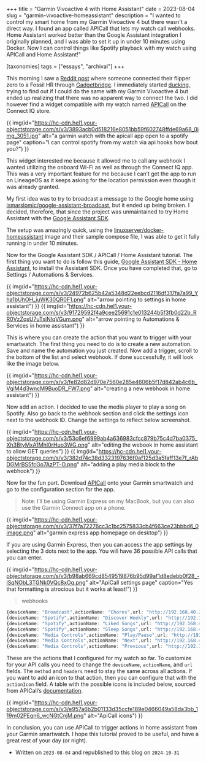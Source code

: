 +++
title = "Garmin Vivoactive 4 with Home Assistant"
date = 2023-08-04
slug = "garmin-vivoactive-homeassistant"
description = "I wanted to control my smart home from my Garmin Vivoactive 4 but there wasn't a direct way. I found an app called APICall that lets my watch call webhooks. Home Assistant worked better than the Google Assistant integration I originally planned, and I was able to set it up in under 10 minutes using Docker. Now I can control things like Spotify playback with my watch using APICall and Home Assistant!"

[taxonomies]
tags = ["essays", "archival"]
+++

This morning I saw a [Reddit post](https://libreddit.kieranklukas.com/r/flipperzero/comments/ybjsvt/flipper_control_via_smartwatch/) where someone connected their flipper zero to a Fossil HR through [Gadgetbridge](https://gadgetbridge.org/). I immediately started [ducking,](https://libreddit.kieranklukas.com/r/duckduckgo/wiki/index#wiki_what_is_searching_on_duckduckgo_called.3F) trying to find out if I could do the same with my Garmin Vivoactive 4 but ended up realizing that there was no apparent way to connect the two. I did however find a widget compatible with my watch named [APICall](https://apps.garmin.com/en-US/apps/ac9a81ab-a52d-41b3-8c14-940a9de37544) on the Connect IQ store.

<!-- more -->

{{ img(id="https://hc-cdn.hel1.your-objectstorage.com/s/v3/3893acb0d518216e8051bb59f602748ffde69a68_0img_3051.jpg" alt="a garmin watch with the apicall app open to a spotify page" caption="I can control spotify from my watch via api hooks how bout you?") }}

This widget interested me because it allowed me to call any webhook I wanted utilizing the onboard Wi-Fi as well as through the Connect IQ app. This was a very important feature for me because I can’t get the app to run on LineageOS as it keeps asking for the location permission even though it was already granted.

My first idea was to try to broadcast a message to the Google home using [ismarslomic/google-assistant-broadcast,](https://github.com/ismarslomic/google-assistant-broadcast) but it ended up being broken. I decided, therefore, that since the project was unmaintained to try Home Assistant with the [Google Assistant SDK](https://www.home-assistant.io/integrations/google_assistant_sdk#configuration).

The setup was amazingly quick, using the [linuxserver/docker-homeassistant](https://github.com/linuxserver/docker-homeassistant) image and their sample compose file, I was able to get it fully running in under 10 minutes.

Now for the Google Assistant SDK / APICall / Home Assistant tutorial. The first thing you want to do is follow this guide, [Google Assistant SDK - Home Assistant](https://www.home-assistant.io/integrations/google_assistant_sdk#configuration), to install the Assistant SDK. Once you have completed that, go to Settings / Automations & Services.

{{ img(id="https://hc-cdn.hel1.your-objectstorage.com/s/v3/24972b625b42a5348d22eebcd2116df317fa7a99_Yha1bUhOH_iuWK30QR0F1.png" alt="arrow pointing to settings in home assistant") }}
{{ img(id="https://hc-cdn.hel1.your-objectstorage.com/s/v3/91729592f4a9cee25691c1e013244b5f3fb0d22b_RR0VzZqsU7uTxiNlqVGum.png" alt="arrow pointing to Automations & Services in home assistant") }}

This is where you can create the action that you want to trigger with your smartwatch. The first thing you need to do is to create a new automation. Save and name the automation you just created. Now add a trigger, scroll to the bottom of the list and select webhook. If done successfully, it will look like the image below.

{{ img(id="https://hc-cdn.hel1.your-objectstorage.com/s/v3/fe82d82d970e7560e285e4606b5f17d842ab4c6b_VqiM4d3wncM9BuoDR_FW7.png" alt="creating a new webhook in home assistant") }}


Now add an action. I decided to use the media player to play a song on Spotify. Also go back to the webhook section and click the settings icon next to the webhook ID. Change the settings to reflect below screenshot.

{{ img(id="https://hc-cdn.hel1.your-objectstorage.com/s/v3/53c6ef6999ab4a636983cfcc879b75c4d7ba0375_Xh3BtyMxA1MhI0rHuo3WG.png" alt="editing the webook in home assistant to allow GET queries") }}
{{ img(id="https://hc-cdn.hel1.your-objectstorage.com/s/v3/382d74c38d3323197636f0af125d3a5faff13e7f_rAbDGMrBS5fcGo7AzPT-O.png" alt="adding a play media block to the webhook") }}

Now for the fun part. Download [APICall](https://apps.garmin.com/en-US/apps/ac9a81ab-a52d-41b3-8c14-940a9de37544) onto your Garmin smartwatch and go to the configuration section for the app.

> Note: I’ll be using Garmin Express on my MacBook, but you can also use the Garmin Connect app on a phone.

{{ img(id="https://hc-cdn.hel1.your-objectstorage.com/s/v3/37f7a72276cc3c1bc2575833cb4f663ce23bbbd6_0image.png" alt="garmin express app homepage on desktop") }}

If you are using Garmin Express, then you can access the app settings by selecting the 3 dots next to the app. You will have 36 possible API calls that you can enter.

{{ img(id="https://hc-cdn.hel1.your-objectstorage.com/s/v3/b98ab669cd8549519876b95d99af1d8edebb0f28_-lSqNObL3TGNk0VQc8xOq.png" alt="ApiCall settings page" caption="Yes that formatting is atrocious but it works at least!") }}

> webhooks
```ts
{deviceName: "Broadcast",actionName: "Chores",url: "http://192.168.40.21:8123/api/webhook/Aere",method: "GET",headers:"{"Content-Type":"application/x-www-form-urlencoded"}"}
{deviceName: "Spotify",actionName: "Discover Weekly",url: "http://192.168.40.21:8123/api/webhook/-djNd5aMidD6Q3w2jgYDu50ix",method: "GET",headers:"{"Content-Type":"application/x-www-form-urlencoded"}",actionIcon:40}
{deviceName: "Spotify",actionName: "Liked Songs",url: "http://192.168.40.21:8123/api/webhook/liked-songs-6TrVEY-TzVsAeFX8Mt8FUpJN",method: "GET",headers:"{"Content-Type":"application/x-www-form-urlencoded"}",actionIcon:40}
{deviceName: "Spotify",actionName: "Sleep Songs",url: "http://192.168.40.21:8123/api/webhook/sleep-songs-jA1nrTpc9PuKumvzNDFteBDK",method: "GET",headers:"{"Content-Type":"application/x-www-form-urlencoded"}",actionIcon:51}
{deviceName: "Media Controls",actionName: "Play/Pause",url: "http://192.168.40.21:8123/api/webhook/playpause-DTNDt-RzOqgGTggOnV_sXMLm",method: "GET",headers:"{"Content-Type":"application/x-www-form-urlencoded"}",actionIcon:43}
{deviceName: "Media Controls",actionName: "Next",url: "http://192.168.40.21:8123/api/webhook/skip-forward-IvQkjhn2oev7VY0mb_xZDDCK",method: "GET",headers:"{"Content-Type":"application/x-www-form-urlencoded"}",actionIcon:41}
{deviceName: "Media Controls",actionName: "Previous",url: "http://192.168.40.21:8123/api/webhook/skip-backwards-A9byoXP-QwSv_aoQ2FtX-_Qx",method: "GET",headers:"{"Content-Type":"application/x-www-form-urlencoded"}",actionIcon:42}
```

These are the actions that I configured for my watch so far. To customize for your API calls you need to change the `deviceName`, `actionName`, and `url` fields. The `method` and `headers` need to stay the same across all actions. If you want to add an icon to that action, then you can configure that with the `actionIcon` field. A table with the possible icons is included below, sourced from APICall’s [documentation](https://apicall.dumesnil.net/documentation_en.html).

{{ img(id="https://hc-cdn.hel1.your-objectstorage.com/s/v3/e957a6b2b01133d35ccfe189e0466049a58da3bb_119m02PEgn6_wcNGtCnjM.png" alt="ApiCall icons") }}

In conclusion, you can use APICall to trigger actions in home assistant from your Garmin smartwatch. I hope this tutorial proved to be useful, and have a great rest of your day (or night).

* Written on `2023-08-04` and republished to this blog on `2024-10-31`
